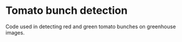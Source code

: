 # Tomato bunch detection

Code used in detecting red and green tomato bunches on greenhouse images. 
